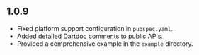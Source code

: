 ## 1.0.9
- Fixed platform support configuration in `pubspec.yaml`.
- Added detailed Dartdoc comments to public APIs.
- Provided a comprehensive example in the `example` directory.

